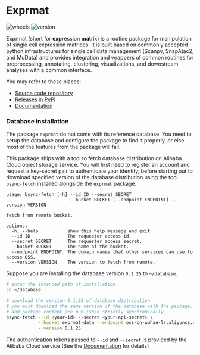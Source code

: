 
# Exprmat

![wheels](https://img.shields.io/pypi/wheel/exprmat)
![version](https://img.shields.io/pypi/v/exprmat)

Exprmat (short for **expr**ession **mat**rix) is a routine package for manipulation 
of single cell expression matrices. It is built based on commonly accepted python
infrastructures for single cell data management (Scanpy, SnapAtac2, and MuData) and
provides integration and wrappers of common routines for preprocessing, annotating,
clustering, visualizations, and downstream analyses with a common interface.

You may refer to these places:

* [Source code repository](https://github.com/yang-z-03/exprmat)
* [Releases in PyPI](https://pypi.org/project/exprmat)
* [Documentation](https://exprmat.readthedocs.io/en/latest)

### Database installation

The package `exprmat` do not come with its reference database. You need to setup
the database and configure the package to find it properly, or else most of the
features from the package will fail.

This package ships with a tool to fetch database distribution on Alibaba Cloud
object storage service. You will first need to register an account and request
a key-secret pair to authenticate your identity, before starting out to download
specified version of the database distribution using the tool `bsync-fetch` 
installed alongside the `exprmat` package.

```
usage: bsync-fetch [-h] --id ID --secret SECRET 
                        --bucket BUCKET [--endpoint ENDPOINT] --version VERSION

fetch from remote bucket.

options:
  -h, --help           show this help message and exit
  --id ID              The requester access id.
  --secret SECRET      The requester access secret.
  --bucket BUCKET      The name of the bucket.
  --endpoint ENDPOINT  The domain names that other services can use to access OSS.
  --version VERSION    The version to fetch from remote.
```

Suppose you are installing the database version `0.1.25` to `~/database`.

```bash
# enter the intended path of installation
cd ~/database

# download the version 0.1.25 of database distribution
# you must download the same version of the database with the package. the database
# and package content are published strictly synchronically.
bsync-fetch --id <your-id> --secret <your-api-secret> \
            --bucket exprmat-data --endpoint oss-cn-wuhan-lr.aliyuncs.com \
            --version 0.1.25
```

The authentication tokens passed to `--id` and `--secret` is provided by the
Alibaba Cloud service (See the [Documentation](https://help.aliyun.com/zh/ram/user-guide/create-an-accesskey-pair)
for details)